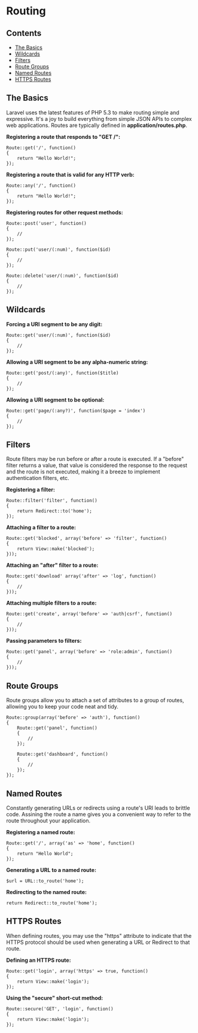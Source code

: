# Routing

## Contents

- [The Basics](#the-basics)
- [Wildcards](#wildcards)
- [Filters](#filters)
- [Route Groups](#route-groups)
- [Named Routes](#named-routes)
- [HTTPS Routes](#https-routes)

<a name="the-basics"></a>
## The Basics

Laravel uses the latest features of PHP 5.3 to make routing simple and expressive. It's a joy to build everything from simple JSON APIs to complex web applications. Routes are typically defined in **application/routes.php**.

**Registering a route that responds to "GET /":**

	Route::get('/', function()
	{
		return "Hello World!";
	});

**Registering a route that is valid for any HTTP verb:**

	Route::any('/', function()
	{
		return "Hello World!";
	});

**Registering routes for other request methods:**

	Route::post('user', function()
	{
		//
	});
	
	Route::put('user/(:num)', function($id)
	{
		//
	});

	Route::delete('user/(:num)', function($id)
	{
		//
	});

<a name="wildcards"></a>
## Wildcards

**Forcing a URI segment to be any digit:**

	Route::get('user/(:num)', function($id)
	{
		//
	});

**Allowing a URI segment to be any alpha-numeric string:**

	Route::get('post/(:any)', function($title)
	{
		//
	});

**Allowing a URI segment to be optional:**

	Route::get('page/(:any?)', function($page = 'index')
	{
		//
	});

<a name="filters"></a>
## Filters

Route filters may be run before or after a route is executed. If a "before" filter returns a value, that value is considered the response to the request and the route is not executed, making it a breeze to implement authentication filters, etc.

**Registering a filter:**

	Route::filter('filter', function()
	{
		return Redirect::to('home');
	});

**Attaching a filter to a route:**

	Route::get('blocked', array('before' => 'filter', function()
	{
		return View::make('blocked');
	}));

**Attaching an "after" filter to a route:**

	Route::get('download' array('after' => 'log', function()
	{
		//
	}));

**Attaching multiple filters to a route:**

	Route::get('create', array('before' => 'auth|csrf', function()
	{
		//
	}));

**Passing parameters to filters:**

	Route::get('panel', array('before' => 'role:admin', function()
	{
		//
	}));

<a name="route-groups"></a>
## Route Groups

Route groups allow you to attach a set of attributes to a group of routes, allowing you to keep your code neat and tidy.

	Route::group(array('before' => 'auth'), function()
	{
		Route::get('panel', function()
		{
			//
		});

		Route::get('dashboard', function()
		{
			//
		});
	});

<a name="named-routes"></a>
## Named Routes

Constantly generating URLs or redirects using a route's URI leads to brittle code. Assining the route a name gives you a convenient way to refer to the route throughout your application.

**Registering a named route:**

	Route::get('/', array('as' => 'home', function()
	{
		return "Hello World";
	});

**Generating a URL to a named route:**

	$url = URL::to_route('home');

**Redirecting to the named route:**

	return Redirect::to_route('home');

<a name="https-routes"></a>
## HTTPS Routes

When defining routes, you may use the "https" attribute to indicate that the HTTPS protocol should be used when generating a URL or Redirect to that route.

**Defining an HTTPS route:**

	Route::get('login', array('https' => true, function()
	{
		return View::make('login');
	});

**Using the "secure" short-cut method:**

	Route::secure('GET', 'login', function()
	{
		return View::make('login');
	});
